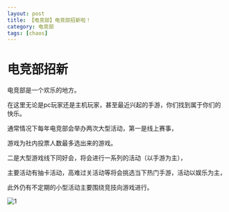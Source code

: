 ```yaml
---
layout: post
title: 【电竞部】电竞部招新啦！
category: 电竞部
tags: [chaos]
---
```


# 电竞部招新

电竞部是一个欢乐的地方。

在这里无论是pc玩家还是主机玩家，甚至最近兴起的手游，你们找到属于你们的快乐。

通常情况下每年电竞部会举办两次大型活动，第一是线上赛事，

游戏为社内投票人数最多选出来的游戏。

二是大型游戏线下同好会，将会进行一系列的活动（以手游为主），

主要活动有抽卡活动，高难过关活动等将会挑选当下热门手游，活动以娱乐为主，

此外仍有不定期的小型活动主要围绕竞技向游戏进行。

![1](https://dev.tencent.com/u/Water_Emissary/p/pbed/git/raw/master/dianjin/zhaoxing/1.png)
